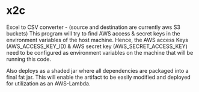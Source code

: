 # x2c
Excel to CSV converter - (source and destination are currently aws S3 buckets)
This program will try to find AWS access & secret keys in the environment variables of the host machine. Hence, the AWS access Keys (AWS_ACCESS_KEY_ID) & AWS secret key (AWS_SECRET_ACCESS_KEY) need to be configured as environment variables on the machine that will be running this code.

Also deploys as a shaded jar where all dependencies are packaged into a final fat jar. This will enable the artifact to be easily modified and deployed for utilization as an AWS-Lambda.
